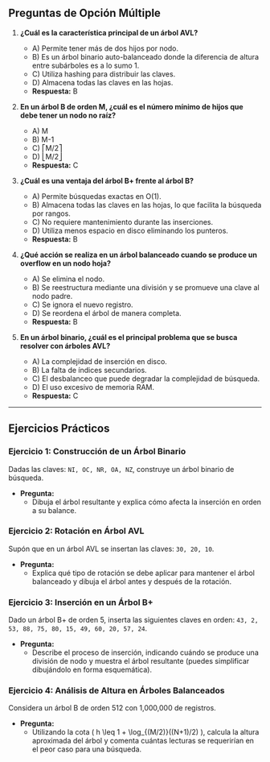 
## Preguntas de Opción Múltiple

1. **¿Cuál es la característica principal de un árbol AVL?**  
   - A) Permite tener más de dos hijos por nodo.  
   - B) Es un árbol binario auto-balanceado donde la diferencia de altura entre subárboles es a lo sumo 1.  
   - C) Utiliza hashing para distribuir las claves.  
   - D) Almacena todas las claves en las hojas.  
   - **Respuesta:** B

2. **En un árbol B de orden M, ¿cuál es el número mínimo de hijos que debe tener un nodo no raíz?**  
   - A) M  
   - B) M-1  
   - C) ⎡M/2⎤  
   - D) ⎣M/2⎦  
   - **Respuesta:** C

3. **¿Cuál es una ventaja del árbol B+ frente al árbol B?**  
   - A) Permite búsquedas exactas en O(1).  
   - B) Almacena todas las claves en las hojas, lo que facilita la búsqueda por rangos.  
   - C) No requiere mantenimiento durante las inserciones.  
   - D) Utiliza menos espacio en disco eliminando los punteros.  
   - **Respuesta:** B

4. **¿Qué acción se realiza en un árbol balanceado cuando se produce un overflow en un nodo hoja?**  
   - A) Se elimina el nodo.  
   - B) Se reestructura mediante una división y se promueve una clave al nodo padre.  
   - C) Se ignora el nuevo registro.  
   - D) Se reordena el árbol de manera completa.  
   - **Respuesta:** B

5. **En un árbol binario, ¿cuál es el principal problema que se busca resolver con árboles AVL?**  
   - A) La complejidad de inserción en disco.  
   - B) La falta de índices secundarios.  
   - C) El desbalanceo que puede degradar la complejidad de búsqueda.  
   - D) El uso excesivo de memoria RAM.  
   - **Respuesta:** C

---

## Ejercicios Prácticos

### Ejercicio 1: Construcción de un Árbol Binario
Dadas las claves: `NI, OC, NR, OA, NZ`, construye un árbol binario de búsqueda.  
- **Pregunta:**  
  - Dibuja el árbol resultante y explica cómo afecta la inserción en orden a su balance.

### Ejercicio 2: Rotación en Árbol AVL
Supón que en un árbol AVL se insertan las claves: `30, 20, 10`.  
- **Pregunta:**  
  - Explica qué tipo de rotación se debe aplicar para mantener el árbol balanceado y dibuja el árbol antes y después de la rotación.

### Ejercicio 3: Inserción en un Árbol B+
Dado un árbol B+ de orden 5, inserta las siguientes claves en orden: `43, 2, 53, 88, 75, 80, 15, 49, 60, 20, 57, 24`.  
- **Pregunta:**  
  - Describe el proceso de inserción, indicando cuándo se produce una división de nodo y muestra el árbol resultante (puedes simplificar dibujándolo en forma esquemática).

### Ejercicio 4: Análisis de Altura en Árboles Balanceados
Considera un árbol B de orden 512 con 1,000,000 de registros.  
- **Pregunta:**  
  - Utilizando la cota \( h \leq 1 + \log_{(M/2)}((N+1)/2) \), calcula la altura aproximada del árbol y comenta cuántas lecturas se requerirían en el peor caso para una búsqueda.